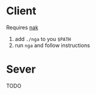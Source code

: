 # Client

Requires [nak](https://github.com/fiatjaf/nak/tree/master)

1. add `./nga` to you `$PATH`
2. run `nga` and follow instructions

# Sever
TODO
